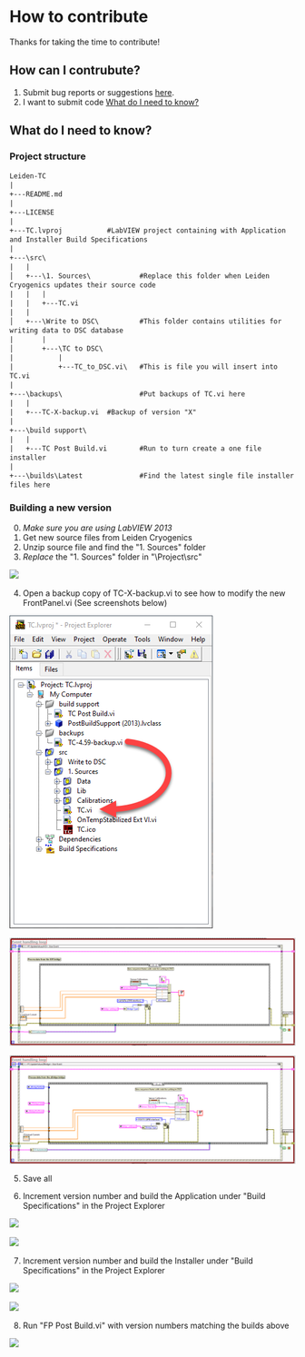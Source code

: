 # How to contribute

Thanks for taking the time to contribute!

## How can I contrubute?

1. Submit bug reports or suggestions [here](https://github.com/levylabpitt/Leiden-FP/issues).
2. I want to submit code [What do I need to know?](#What-do-I-need-to-know)

## What do I need to know?

### Project structure

```
Leiden-TC
|
+---README.md
|
+---LICENSE
|
+---TC.lvproj           #LabVIEW project containing with Application and Installer Build Specifications
|
+---\src\
|   |
│   +---\1. Sources\            #Replace this folder when Leiden Cryogenics updates their source code
|   |   |
|   |   +---TC.vi
|   |   
│   +---\Write to DSC\          #This folder contains utilities for writing data to DSC database
|       |
│       +---\TC to DSC\     
|           |
|           +---TC_to_DSC.vi\   #This is file you will insert into TC.vi
| 
+---\backups\                   #Put backups of TC.vi here
|   |
|   +---TC-X-backup.vi  #Backup of version "X"
|
+---\build support\             
|   |
|   +---TC Post Build.vi        #Run to turn create a one file installer
|
+---\builds\Latest              #Find the latest single file installer files here

```

### Building a new version

0. *Make sure you are using LabVIEW 2013*
1. Get new source files from Leiden Cryogenics
2. Unzip source file and find the "1. Sources" folder
3. *Replace* the "1. Sources" folder in "\Project\src\"

![](images/TC/TC-Copy-1-Sources.gif)

4. Open a backup copy of TC-X-backup.vi to see how to modify the new FrontPanel.vi (See screenshots below)

![](images/TC/TC-Project-Explorer-1.png)

![](images/TC/TC-Block-Diagram-AVS.png)

![](images/TC/TC-Block-Diagram-Z.png)

5. Save all

6. Increment version number and build the Application under "Build Specifications" in the Project Explorer

![](images/TC/TC-Build-Application-Version.gif)

![](images/TC/TC-Build-Application-Build.gif)

7. Increment version number and build the Installer under "Build Specifications" in the Project Explorer

![](images/TC/TC-Build-Installer-Version.gif)

![](images/TC/TC-Build-Installer-Build.gif)

8. Run "FP Post Build.vi" with version numbers matching the builds above

![](images/TC/TC-Post-Build.gif)

